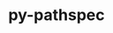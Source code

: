 ---
title: "py-pathspec"
layout: cache
categories: [package, develop]
meta: {"compilers": ["gcc@11.4.0", "gcc@7.3.1", "gcc@9.4.0", "none"], "num_specs": 202, "num_specs_by_stack": {"aws-isc": 2, "aws-isc-aarch64": 2, "data-vis-sdk": 10, "developer-tools-darwin": 10, "e4s": 30, "e4s-neoverse-v2": 10, "e4s-neoverse_v1": 8, "e4s-oneapi": 17, "e4s-power": 3, "hep": 10, "ml-darwin-aarch64-mps": 28, "ml-linux-aarch64-cpu": 30, "ml-linux-aarch64-cuda": 29, "ml-linux-x86_64-cpu": 29, "ml-linux-x86_64-cuda": 29, "ml-linux-x86_64-rocm": 20, "radiuss": 22, "root": 202}, "oss": ["amzn2", "sequoia", "ubuntu18.04", "ubuntu20.04", "ubuntu22.04", "ubuntu24.04"], "platforms": ["darwin", "linux"], "stacks": ["aws-isc", "aws-isc-aarch64", "data-vis-sdk", "developer-tools-darwin", "e4s", "e4s-neoverse-v2", "e4s-neoverse_v1", "e4s-oneapi", "e4s-power", "hep", "ml-darwin-aarch64-mps", "ml-linux-aarch64-cpu", "ml-linux-aarch64-cuda", "ml-linux-x86_64-cpu", "ml-linux-x86_64-cuda", "ml-linux-x86_64-rocm", "radiuss", "root"], "targets": ["aarch64", "neoverse_v1", "neoverse_v2", "ppc64le", "x86_64_v3"], "versions": ["0.11.1"]}
spec_details: [{"compiler": "none", "hash": "2gb34jg7e2cxhyothorvyeq34m2izt2d", "os": "ubuntu24.04", "platform": "linux", "size": "-", "stacks": ["ml-linux-x86_64-cpu", "ml-linux-x86_64-cuda", "ml-linux-x86_64-rocm", "root"], "target": "x86_64_v3", "variants": ["build_system=python_pip"], "versions": ["0.11.1"]}, {"compiler": "none", "hash": "2gukhg4c23itvimznjmnethg26sceqo3", "os": "sequoia", "platform": "darwin", "size": "-", "stacks": ["ml-darwin-aarch64-mps", "root"], "target": "aarch64", "variants": ["build_system=python_pip"], "versions": ["0.11.1"]}, {"compiler": "none", "hash": "2l42drxnrdqnr7xeriydun3qx2siflpz", "os": "sequoia", "platform": "darwin", "size": "-", "stacks": ["ml-darwin-aarch64-mps", "root"], "target": "aarch64", "variants": ["build_system=python_pip"], "versions": ["0.11.1"]}, {"compiler": "none", "hash": "2n5erqvpblr7gnce7xtfpouzll2cylx4", "os": "ubuntu22.04", "platform": "linux", "size": "-", "stacks": ["hep", "root"], "target": "x86_64_v3", "variants": ["build_system=python_pip"], "versions": ["0.11.1"]}, {"compiler": "none", "hash": "2pfanaesawi4pe4tek5o56prk3dzvlmf", "os": "ubuntu24.04", "platform": "linux", "size": "-", "stacks": ["ml-linux-x86_64-cpu", "ml-linux-x86_64-cuda", "root"], "target": "x86_64_v3", "variants": ["build_system=python_pip"], "versions": ["0.11.1"]}, {"compiler": "none", "hash": "2ra3g7g6tvuanmwsjallqby75teyfwgg", "os": "ubuntu24.04", "platform": "linux", "size": "-", "stacks": ["ml-linux-aarch64-cpu", "ml-linux-aarch64-cuda", "root"], "target": "aarch64", "variants": ["build_system=python_pip"], "versions": ["0.11.1"]}, {"compiler": "none", "hash": "33fkyhn3b23tonxvthunbvf562gmvvgg", "os": "ubuntu22.04", "platform": "linux", "size": "-", "stacks": ["e4s", "root"], "target": "x86_64_v3", "variants": ["build_system=python_pip"], "versions": ["0.11.1"]}, {"compiler": "none", "hash": "35elembg3ppcxxsp7l53bibfxb4g34v2", "os": "sequoia", "platform": "darwin", "size": "-", "stacks": ["developer-tools-darwin", "ml-darwin-aarch64-mps", "root"], "target": "aarch64", "variants": ["build_system=python_pip"], "versions": ["0.11.1"]}, {"compiler": "none", "hash": "35vowi2phtvoaubzgdfyrienp6bpqerd", "os": "ubuntu24.04", "platform": "linux", "size": "-", "stacks": ["ml-linux-aarch64-cpu", "ml-linux-aarch64-cuda", "root"], "target": "aarch64", "variants": ["build_system=python_pip"], "versions": ["0.11.1"]}, {"compiler": "none", "hash": "3bdapxai5g4gzarrsgidkyym6exd4sqr", "os": "sequoia", "platform": "darwin", "size": "-", "stacks": ["ml-darwin-aarch64-mps", "root"], "target": "aarch64", "variants": ["build_system=python_pip"], "versions": ["0.11.1"]}, {"compiler": "none", "hash": "3gbe44o7u4bhw24eu2sgfycj6xmmegiu", "os": "sequoia", "platform": "darwin", "size": "-", "stacks": ["ml-darwin-aarch64-mps", "root"], "target": "aarch64", "variants": ["build_system=python_pip"], "versions": ["0.11.1"]}, {"compiler": "none", "hash": "3go354m3h2vdbcbfcnawypdr6apfgjjn", "os": "ubuntu20.04", "platform": "linux", "size": "-", "stacks": ["data-vis-sdk", "root"], "target": "x86_64_v3", "variants": ["build_system=python_pip"], "versions": ["0.11.1"]}, {"compiler": "none", "hash": "3h4ahado3w5pytdjmhj4axop3bjjcwks", "os": "ubuntu22.04", "platform": "linux", "size": "-", "stacks": ["e4s-oneapi", "root"], "target": "x86_64_v3", "variants": ["build_system=python_pip"], "versions": ["0.11.1"]}, {"compiler": "none", "hash": "3n2aaeeodsdzxpan5e25svh6wpmjgf74", "os": "ubuntu22.04", "platform": "linux", "size": "-", "stacks": ["e4s-neoverse-v2", "root"], "target": "neoverse_v2", "variants": ["build_system=python_pip"], "versions": ["0.11.1"]}, {"compiler": "none", "hash": "3purrd2u4hjjiu4t7r45rpicq4lap2rq", "os": "ubuntu24.04", "platform": "linux", "size": "-", "stacks": ["ml-linux-x86_64-cpu", "ml-linux-x86_64-rocm", "root"], "target": "x86_64_v3", "variants": ["build_system=python_pip"], "versions": ["0.11.1"]}, {"compiler": "none", "hash": "3r6hm4prn75g2pa3hte5dsnxkb6cvyio", "os": "ubuntu24.04", "platform": "linux", "size": "-", "stacks": ["ml-linux-x86_64-cpu", "ml-linux-x86_64-cuda", "ml-linux-x86_64-rocm", "root"], "target": "x86_64_v3", "variants": ["build_system=python_pip"], "versions": ["0.11.1"]}, {"compiler": "none", "hash": "3wtzp2w3u455r2kdp3oardx65zwwxwdi", "os": "ubuntu24.04", "platform": "linux", "size": "-", "stacks": ["ml-linux-aarch64-cpu", "ml-linux-aarch64-cuda", "root"], "target": "aarch64", "variants": ["build_system=python_pip"], "versions": ["0.11.1"]}, {"compiler": "none", "hash": "472mvpkvvq2x5di2pks6i2rtfw7xveaa", "os": "sequoia", "platform": "darwin", "size": "-", "stacks": ["developer-tools-darwin", "ml-darwin-aarch64-mps", "root"], "target": "aarch64", "variants": ["build_system=python_pip"], "versions": ["0.11.1"]}, {"compiler": "none", "hash": "4codxv6poczakterz3y7f2blwozoynav", "os": "ubuntu24.04", "platform": "linux", "size": "-", "stacks": ["ml-linux-x86_64-cpu", "ml-linux-x86_64-cuda", "ml-linux-x86_64-rocm", "root"], "target": "x86_64_v3", "variants": ["build_system=python_pip"], "versions": ["0.11.1"]}, {"compiler": "none", "hash": "4em2pi4agywmhn7vlcz55wvg6sfcglcm", "os": "ubuntu22.04", "platform": "linux", "size": "-", "stacks": ["e4s", "root"], "target": "x86_64_v3", "variants": ["build_system=python_pip"], "versions": ["0.11.1"]}, {"compiler": "none", "hash": "4gl6wjvnpm57dtbpvcyweed6jeygn6li", "os": "ubuntu22.04", "platform": "linux", "size": "-", "stacks": ["e4s-oneapi", "root"], "target": "x86_64_v3", "variants": ["build_system=python_pip"], "versions": ["0.11.1"]}, {"compiler": "none", "hash": "4rjvchjspe33sga3iy6wefrpn2nfrzzi", "os": "sequoia", "platform": "darwin", "size": "-", "stacks": ["ml-darwin-aarch64-mps", "root"], "target": "aarch64", "variants": ["build_system=python_pip"], "versions": ["0.11.1"]}, {"compiler": "none", "hash": "4s5rgujycmnio54nxc3qoqnp2mvv4oid", "os": "ubuntu22.04", "platform": "linux", "size": "-", "stacks": ["e4s", "root"], "target": "x86_64_v3", "variants": ["build_system=python_pip"], "versions": ["0.11.1"]}, {"compiler": "none", "hash": "4siwpammhijmzitq2nv2z7fh3xmck36b", "os": "ubuntu22.04", "platform": "linux", "size": "-", "stacks": ["e4s", "root"], "target": "x86_64_v3", "variants": ["build_system=python_pip"], "versions": ["0.11.1"]}, {"compiler": "none", "hash": "4tx46inc6dkkzllmafvt2ukql7btcp7w", "os": "sequoia", "platform": "darwin", "size": "-", "stacks": ["developer-tools-darwin", "ml-darwin-aarch64-mps", "root"], "target": "aarch64", "variants": ["build_system=python_pip"], "versions": ["0.11.1"]}, {"compiler": "none", "hash": "4xowuun6fafbgcexvlj4cnuvaxsk7rdh", "os": "ubuntu24.04", "platform": "linux", "size": "-", "stacks": ["ml-linux-x86_64-cpu", "ml-linux-x86_64-cuda", "ml-linux-x86_64-rocm", "root"], "target": "x86_64_v3", "variants": ["build_system=python_pip"], "versions": ["0.11.1"]}, {"compiler": "none", "hash": "53654xx2gacgebpoioyiq6yfk2urda3d", "os": "ubuntu24.04", "platform": "linux", "size": "-", "stacks": ["ml-linux-x86_64-cpu", "ml-linux-x86_64-cuda", "ml-linux-x86_64-rocm", "root"], "target": "x86_64_v3", "variants": ["build_system=python_pip"], "versions": ["0.11.1"]}, {"compiler": "none", "hash": "5hb7ywokjj32dqdu3aut54jlbcfdh2ee", "os": "ubuntu22.04", "platform": "linux", "size": "-", "stacks": ["e4s", "root"], "target": "x86_64_v3", "variants": ["build_system=python_pip"], "versions": ["0.11.1"]}, {"compiler": "none", "hash": "5u7tyf4wvzaywx72e7we2dxaq2u5gh27", "os": "ubuntu22.04", "platform": "linux", "size": "-", "stacks": ["e4s-oneapi", "root"], "target": "x86_64_v3", "variants": ["build_system=python_pip"], "versions": ["0.11.1"]}, {"compiler": "none", "hash": "5vdygxihlqlu6fjscqwlne6qgnjfegym", "os": "ubuntu18.04", "platform": "linux", "size": "-", "stacks": ["radiuss", "root"], "target": "x86_64_v3", "variants": ["build_system=python_pip"], "versions": ["0.11.1"]}, {"compiler": "gcc@11.4.0", "hash": "63e3o7w3tk7xr5b5we7nxy2psb5y74xa", "os": "ubuntu22.04", "platform": "linux", "size": "-", "stacks": ["e4s-neoverse_v1", "root"], "target": "neoverse_v1", "variants": ["build_system=python_pip"], "versions": ["0.11.1"]}, {"compiler": "none", "hash": "64pyrb5v4p3i26wwqf7cj6tuj6e66xsx", "os": "ubuntu22.04", "platform": "linux", "size": "-", "stacks": ["e4s-neoverse-v2", "root"], "target": "neoverse_v2", "variants": ["build_system=python_pip"], "versions": ["0.11.1"]}, {"compiler": "none", "hash": "6foc7y6ifpjwdt7iqwlxvwgwvea5ngjx", "os": "ubuntu22.04", "platform": "linux", "size": "-", "stacks": ["e4s", "root"], "target": "x86_64_v3", "variants": ["build_system=python_pip"], "versions": ["0.11.1"]}, {"compiler": "none", "hash": "6g547npyq42bofo64yyespizeekjvtio", "os": "ubuntu24.04", "platform": "linux", "size": "-", "stacks": ["ml-linux-aarch64-cpu", "ml-linux-aarch64-cuda", "root"], "target": "aarch64", "variants": ["build_system=python_pip"], "versions": ["0.11.1"]}, {"compiler": "none", "hash": "6hti246nbmlabqgrb4ty4dah4gjdhrtx", "os": "sequoia", "platform": "darwin", "size": "-", "stacks": ["ml-darwin-aarch64-mps", "root"], "target": "aarch64", "variants": ["build_system=python_pip"], "versions": ["0.11.1"]}, {"compiler": "gcc@7.3.1", "hash": "6iid3fx4yxp6larrzxkfgwl2mkqgz6yw", "os": "amzn2", "platform": "linux", "size": "-", "stacks": ["aws-isc", "root"], "target": "x86_64_v3", "variants": ["build_system=python_pip"], "versions": ["0.11.1"]}, {"compiler": "none", "hash": "6q2pag7dbabk2dlayjqfboatrsh7xvqv", "os": "ubuntu20.04", "platform": "linux", "size": "-", "stacks": ["data-vis-sdk", "root"], "target": "x86_64_v3", "variants": ["build_system=python_pip"], "versions": ["0.11.1"]}, {"compiler": "none", "hash": "6q7wsky6i6dwvyr3fcnxhle5uy5wsfcy", "os": "ubuntu22.04", "platform": "linux", "size": "-", "stacks": ["e4s-neoverse-v2", "root"], "target": "neoverse_v2", "variants": ["build_system=python_pip"], "versions": ["0.11.1"]}, {"compiler": "none", "hash": "6rt5lutg644tkocx46sffzqpekmuonx4", "os": "ubuntu22.04", "platform": "linux", "size": "-", "stacks": ["e4s-oneapi", "root"], "target": "x86_64_v3", "variants": ["build_system=python_pip"], "versions": ["0.11.1"]}, {"compiler": "none", "hash": "6tq6be2vjkr3pxwxhxqfp7wqz6rl3phw", "os": "ubuntu24.04", "platform": "linux", "size": "-", "stacks": ["ml-linux-aarch64-cpu", "ml-linux-aarch64-cuda", "root"], "target": "aarch64", "variants": ["build_system=python_pip"], "versions": ["0.11.1"]}, {"compiler": "none", "hash": "6ybslkfklv4ebnpx7d2fhyvzkmxy2jl2", "os": "ubuntu24.04", "platform": "linux", "size": "-", "stacks": ["ml-linux-x86_64-cpu", "ml-linux-x86_64-cuda", "ml-linux-x86_64-rocm", "root"], "target": "x86_64_v3", "variants": ["build_system=python_pip"], "versions": ["0.11.1"]}, {"compiler": "none", "hash": "77otcbb2rhyr43now7g6wtehk33b4277", "os": "ubuntu22.04", "platform": "linux", "size": "-", "stacks": ["e4s", "root"], "target": "x86_64_v3", "variants": ["build_system=python_pip"], "versions": ["0.11.1"]}, {"compiler": "none", "hash": "7bx5x7pctz3st4vvugpzhtd42wknxyi7", "os": "sequoia", "platform": "darwin", "size": "-", "stacks": ["developer-tools-darwin", "ml-darwin-aarch64-mps", "root"], "target": "aarch64", "variants": ["build_system=python_pip"], "versions": ["0.11.1"]}, {"compiler": "none", "hash": "7hn35ie3b2ukqjs5ltjh7zpfse66rct2", "os": "ubuntu22.04", "platform": "linux", "size": "-", "stacks": ["e4s-neoverse-v2", "root"], "target": "neoverse_v2", "variants": ["build_system=python_pip"], "versions": ["0.11.1"]}, {"compiler": "none", "hash": "7isfpbysgfpk3wwk5bfjysn6e6vqbteb", "os": "ubuntu24.04", "platform": "linux", "size": "-", "stacks": ["ml-linux-x86_64-cpu", "ml-linux-x86_64-cuda", "root"], "target": "x86_64_v3", "variants": ["build_system=python_pip"], "versions": ["0.11.1"]}, {"compiler": "none", "hash": "7mbnelv7intncabpxznmcousajj455a6", "os": "ubuntu24.04", "platform": "linux", "size": "-", "stacks": ["ml-linux-x86_64-cpu", "ml-linux-x86_64-cuda", "ml-linux-x86_64-rocm", "root"], "target": "x86_64_v3", "variants": ["build_system=python_pip"], "versions": ["0.11.1"]}, {"compiler": "gcc@9.4.0", "hash": "7mu7mbcugytiwk45rzhd6o72pljp2l6g", "os": "ubuntu20.04", "platform": "linux", "size": "-", "stacks": ["e4s-power", "root"], "target": "ppc64le", "variants": ["build_system=python_pip"], "versions": ["0.11.1"]}, {"compiler": "none", "hash": "7vg2cmak4nswcg4qbpra4tmeuan5joh7", "os": "ubuntu22.04", "platform": "linux", "size": "-", "stacks": ["hep", "root"], "target": "x86_64_v3", "variants": ["build_system=python_pip"], "versions": ["0.11.1"]}, {"compiler": "none", "hash": "acelby7enz536rikv3ldnjuu3rf6utyw", "os": "ubuntu24.04", "platform": "linux", "size": "-", "stacks": ["ml-linux-x86_64-cuda", "ml-linux-x86_64-rocm", "root"], "target": "x86_64_v3", "variants": ["build_system=python_pip"], "versions": ["0.11.1"]}, {"compiler": "none", "hash": "amk5iltl6l5dyb436zsg5jwbvps7zwcu", "os": "ubuntu24.04", "platform": "linux", "size": "-", "stacks": ["ml-linux-x86_64-cpu", "ml-linux-x86_64-cuda", "root"], "target": "x86_64_v3", "variants": ["build_system=python_pip"], "versions": ["0.11.1"]}, {"compiler": "none", "hash": "b4g67ryph6anho6mevapsgxvevop5gt7", "os": "ubuntu18.04", "platform": "linux", "size": "-", "stacks": ["radiuss", "root"], "target": "x86_64_v3", "variants": ["build_system=python_pip"], "versions": ["0.11.1"]}, {"compiler": "none", "hash": "biaszjq7jjd7nmhcujdocvfxadwgbfp6", "os": "ubuntu24.04", "platform": "linux", "size": "-", "stacks": ["ml-linux-aarch64-cpu", "ml-linux-aarch64-cuda", "root"], "target": "aarch64", "variants": ["build_system=python_pip"], "versions": ["0.11.1"]}, {"compiler": "gcc@11.4.0", "hash": "bnsdqpkcsg57hrcyaqy5jykjlq5c4b43", "os": "ubuntu22.04", "platform": "linux", "size": "-", "stacks": ["e4s-neoverse_v1", "root"], "target": "neoverse_v1", "variants": ["build_system=python_pip"], "versions": ["0.11.1"]}, {"compiler": "none", "hash": "bphf7wsiwaj6xbrl2rgig52nbmxxkmgn", "os": "ubuntu24.04", "platform": "linux", "size": "-", "stacks": ["ml-linux-aarch64-cpu", "ml-linux-aarch64-cuda", "root"], "target": "aarch64", "variants": ["build_system=python_pip"], "versions": ["0.11.1"]}, {"compiler": "none", "hash": "bwyp5f55yg6a5ixpvishz2tkackdujsk", "os": "ubuntu24.04", "platform": "linux", "size": "-", "stacks": ["ml-linux-aarch64-cpu", "ml-linux-aarch64-cuda", "root"], "target": "aarch64", "variants": ["build_system=python_pip"], "versions": ["0.11.1"]}, {"compiler": "none", "hash": "byurg6rvopy5rkmsjowyyf52wjq5tegg", "os": "ubuntu24.04", "platform": "linux", "size": "-", "stacks": ["ml-linux-aarch64-cpu", "ml-linux-aarch64-cuda", "root"], "target": "aarch64", "variants": ["build_system=python_pip"], "versions": ["0.11.1"]}, {"compiler": "none", "hash": "c2g7erzwjq6yk27mjdpkp74sbadyr2dg", "os": "sequoia", "platform": "darwin", "size": "-", "stacks": ["ml-darwin-aarch64-mps", "root"], "target": "aarch64", "variants": ["build_system=python_pip"], "versions": ["0.11.1"]}, {"compiler": "none", "hash": "cdh6io7gfncc27erl5pnk444yhfhe573", "os": "ubuntu22.04", "platform": "linux", "size": "-", "stacks": ["e4s", "root"], "target": "x86_64_v3", "variants": ["build_system=python_pip"], "versions": ["0.11.1"]}, {"compiler": "none", "hash": "cirmkzq7kp5z3mf34kmhxks5aa6xidxy", "os": "ubuntu24.04", "platform": "linux", "size": "-", "stacks": ["ml-linux-aarch64-cpu", "ml-linux-aarch64-cuda", "root"], "target": "aarch64", "variants": ["build_system=python_pip"], "versions": ["0.11.1"]}, {"compiler": "none", "hash": "cjj4la3wzwcoejbimyxjdooqon5fla2f", "os": "ubuntu22.04", "platform": "linux", "size": "-", "stacks": ["e4s", "root"], "target": "x86_64_v3", "variants": ["build_system=python_pip"], "versions": ["0.11.1"]}, {"compiler": "none", "hash": "cobeo355zgvh4igs5yff7bvgundxk22s", "os": "ubuntu20.04", "platform": "linux", "size": "-", "stacks": ["data-vis-sdk", "root"], "target": "x86_64_v3", "variants": ["build_system=python_pip"], "versions": ["0.11.1"]}, {"compiler": "none", "hash": "cz6li27s4imuetmz4ft4lsxptmwshepb", "os": "ubuntu24.04", "platform": "linux", "size": "-", "stacks": ["ml-linux-aarch64-cpu", "ml-linux-aarch64-cuda", "root"], "target": "aarch64", "variants": ["build_system=python_pip"], "versions": ["0.11.1"]}, {"compiler": "none", "hash": "czbhyof5wdfyq4srfbky5dxyug5ijpcl", "os": "ubuntu18.04", "platform": "linux", "size": "-", "stacks": ["radiuss", "root"], "target": "x86_64_v3", "variants": ["build_system=python_pip"], "versions": ["0.11.1"]}, {"compiler": "none", "hash": "djdwlvfei64ympnc4vqrdtshirsnm3mv", "os": "ubuntu22.04", "platform": "linux", "size": "-", "stacks": ["e4s-oneapi", "root"], "target": "x86_64_v3", "variants": ["build_system=python_pip"], "versions": ["0.11.1"]}, {"compiler": "none", "hash": "dl5grou4tqnhoawenql344ygfxumyo5p", "os": "ubuntu22.04", "platform": "linux", "size": "-", "stacks": ["e4s", "root"], "target": "x86_64_v3", "variants": ["build_system=python_pip"], "versions": ["0.11.1"]}, {"compiler": "gcc@11.4.0", "hash": "dld4re5ljrfgwjhvxxcpvpyi77y2zmu2", "os": "ubuntu22.04", "platform": "linux", "size": "-", "stacks": ["e4s-neoverse_v1", "root"], "target": "neoverse_v1", "variants": ["build_system=python_pip"], "versions": ["0.11.1"]}, {"compiler": "none", "hash": "dli62twjgruxj3ymwmfkj4pc4k2zlcbq", "os": "ubuntu24.04", "platform": "linux", "size": "-", "stacks": ["ml-linux-x86_64-cpu", "ml-linux-x86_64-cuda", "root"], "target": "x86_64_v3", "variants": ["build_system=python_pip"], "versions": ["0.11.1"]}, {"compiler": "none", "hash": "dlipgo67zn7pcslqxkafxnbiyc5psws3", "os": "ubuntu18.04", "platform": "linux", "size": "-", "stacks": ["radiuss", "root"], "target": "x86_64_v3", "variants": ["build_system=python_pip"], "versions": ["0.11.1"]}, {"compiler": "none", "hash": "dm3zzh7o3pyrbs5tyr2flqq26mhoptyi", "os": "ubuntu24.04", "platform": "linux", "size": "-", "stacks": ["ml-linux-x86_64-cpu", "ml-linux-x86_64-cuda", "ml-linux-x86_64-rocm", "root"], "target": "x86_64_v3", "variants": ["build_system=python_pip"], "versions": ["0.11.1"]}, {"compiler": "none", "hash": "dmmvg2tjo2wqklifzoiacazkjawi7ja3", "os": "ubuntu22.04", "platform": "linux", "size": "-", "stacks": ["e4s-oneapi", "root"], "target": "x86_64_v3", "variants": ["build_system=python_pip"], "versions": ["0.11.1"]}, {"compiler": "none", "hash": "doi3urjmzgkub7oozh4jtrfcyjsv46eh", "os": "sequoia", "platform": "darwin", "size": "-", "stacks": ["developer-tools-darwin", "ml-darwin-aarch64-mps", "root"], "target": "aarch64", "variants": ["build_system=python_pip"], "versions": ["0.11.1"]}, {"compiler": "none", "hash": "efcasp4fmsmstkrpgsow5merwal6viaf", "os": "ubuntu24.04", "platform": "linux", "size": "-", "stacks": ["ml-linux-x86_64-cpu", "ml-linux-x86_64-cuda", "root"], "target": "x86_64_v3", "variants": ["build_system=python_pip"], "versions": ["0.11.1"]}, {"compiler": "none", "hash": "efwdjkrilrjjtokhuzjvjt4wtdg66del", "os": "sequoia", "platform": "darwin", "size": "-", "stacks": ["developer-tools-darwin", "ml-darwin-aarch64-mps", "root"], "target": "aarch64", "variants": ["build_system=python_pip"], "versions": ["0.11.1"]}, {"compiler": "none", "hash": "egqmgmlquyeu3ucbepepjbbaeduvdmyg", "os": "ubuntu22.04", "platform": "linux", "size": "-", "stacks": ["e4s-oneapi", "root"], "target": "x86_64_v3", "variants": ["build_system=python_pip"], "versions": ["0.11.1"]}, {"compiler": "none", "hash": "eibayaryuyyvnhc4pbc67x33a3fizffk", "os": "ubuntu22.04", "platform": "linux", "size": "-", "stacks": ["e4s-oneapi", "root"], "target": "x86_64_v3", "variants": ["build_system=python_pip"], "versions": ["0.11.1"]}, {"compiler": "none", "hash": "elz5s4xmgdtzexltsuneebkkwqkqm5bt", "os": "ubuntu22.04", "platform": "linux", "size": "-", "stacks": ["e4s", "root"], "target": "x86_64_v3", "variants": ["build_system=python_pip"], "versions": ["0.11.1"]}, {"compiler": "gcc@11.4.0", "hash": "em2g53xlnbrocgoze3asm4zcw2xyghk5", "os": "ubuntu22.04", "platform": "linux", "size": "-", "stacks": ["e4s-neoverse_v1", "root"], "target": "neoverse_v1", "variants": ["build_system=python_pip"], "versions": ["0.11.1"]}, {"compiler": "none", "hash": "esdz6uagkcv3f63thaxlzhymiq4vqgug", "os": "ubuntu24.04", "platform": "linux", "size": "-", "stacks": ["ml-linux-aarch64-cpu", "ml-linux-aarch64-cuda", "root"], "target": "aarch64", "variants": ["build_system=python_pip"], "versions": ["0.11.1"]}, {"compiler": "none", "hash": "eugti2wezowmbjlk7nqdraplnsa6uqj5", "os": "ubuntu22.04", "platform": "linux", "size": "-", "stacks": ["e4s-neoverse-v2", "root"], "target": "neoverse_v2", "variants": ["build_system=python_pip"], "versions": ["0.11.1"]}, {"compiler": "none", "hash": "evd65262gmakmdl44efuvnich62heylx", "os": "ubuntu22.04", "platform": "linux", "size": "-", "stacks": ["hep", "root"], "target": "x86_64_v3", "variants": ["build_system=python_pip"], "versions": ["0.11.1"]}, {"compiler": "none", "hash": "ey4m4z4jmdo4udcb2t3jpjvidcjphcbz", "os": "ubuntu22.04", "platform": "linux", "size": "-", "stacks": ["e4s", "root"], "target": "x86_64_v3", "variants": ["build_system=python_pip"], "versions": ["0.11.1"]}, {"compiler": "none", "hash": "f2ojhcaeoo6lfsi5hlnhnbaqwftno4ok", "os": "ubuntu18.04", "platform": "linux", "size": "-", "stacks": ["radiuss", "root"], "target": "x86_64_v3", "variants": ["build_system=python_pip"], "versions": ["0.11.1"]}, {"compiler": "none", "hash": "f7v5itgok4n2ydkzjq3estznj67bffav", "os": "ubuntu18.04", "platform": "linux", "size": "-", "stacks": ["radiuss", "root"], "target": "x86_64_v3", "variants": ["build_system=python_pip"], "versions": ["0.11.1"]}, {"compiler": "none", "hash": "fb6pzhgonccwjodx7aen6rxmdqf23xd4", "os": "ubuntu18.04", "platform": "linux", "size": "-", "stacks": ["radiuss", "root"], "target": "x86_64_v3", "variants": ["build_system=python_pip"], "versions": ["0.11.1"]}, {"compiler": "none", "hash": "fgwfu3m5b6faxnstnr4cunzhno2nfmwj", "os": "ubuntu22.04", "platform": "linux", "size": "-", "stacks": ["e4s-neoverse-v2", "root"], "target": "neoverse_v2", "variants": ["build_system=python_pip"], "versions": ["0.11.1"]}, {"compiler": "gcc@9.4.0", "hash": "fqcdtyakwuokwl22ekwi7souk2lnhhmt", "os": "ubuntu20.04", "platform": "linux", "size": "-", "stacks": ["e4s-power", "root"], "target": "ppc64le", "variants": ["build_system=python_pip"], "versions": ["0.11.1"]}, {"compiler": "none", "hash": "fwjohjvvb4dto6ylou7jkwmofb56hyh4", "os": "ubuntu24.04", "platform": "linux", "size": "-", "stacks": ["ml-linux-x86_64-cpu", "ml-linux-x86_64-cuda", "ml-linux-x86_64-rocm", "root"], "target": "x86_64_v3", "variants": ["build_system=python_pip"], "versions": ["0.11.1"]}, {"compiler": "none", "hash": "g6mkigcwgamydtt67rep4t2rvxqdiped", "os": "sequoia", "platform": "darwin", "size": "-", "stacks": ["developer-tools-darwin", "ml-darwin-aarch64-mps", "root"], "target": "aarch64", "variants": ["build_system=python_pip"], "versions": ["0.11.1"]}, {"compiler": "none", "hash": "gbeo2oegdt3lfmdrbm3xtjclz6i56qei", "os": "ubuntu24.04", "platform": "linux", "size": "-", "stacks": ["ml-linux-x86_64-cpu", "ml-linux-x86_64-cuda", "ml-linux-x86_64-rocm", "root"], "target": "x86_64_v3", "variants": ["build_system=python_pip"], "versions": ["0.11.1"]}, {"compiler": "none", "hash": "gcqhzyptu44gayaitg6pjo7azminc5pb", "os": "sequoia", "platform": "darwin", "size": "-", "stacks": ["developer-tools-darwin", "ml-darwin-aarch64-mps", "root"], "target": "aarch64", "variants": ["build_system=python_pip"], "versions": ["0.11.1"]}, {"compiler": "none", "hash": "ghbotsbgltuxlzgctnddqupdct72fnuf", "os": "ubuntu24.04", "platform": "linux", "size": "-", "stacks": ["ml-linux-x86_64-cpu", "ml-linux-x86_64-cuda", "ml-linux-x86_64-rocm", "root"], "target": "x86_64_v3", "variants": ["build_system=python_pip"], "versions": ["0.11.1"]}, {"compiler": "none", "hash": "giv4rpkf653v7tl7po4fntmp4iit6gtc", "os": "ubuntu24.04", "platform": "linux", "size": "-", "stacks": ["ml-linux-x86_64-cpu", "ml-linux-x86_64-cuda", "ml-linux-x86_64-rocm", "root"], "target": "x86_64_v3", "variants": ["build_system=python_pip"], "versions": ["0.11.1"]}, {"compiler": "none", "hash": "gjt3pliheximgbjqhfn44tk4k6d6blvr", "os": "ubuntu24.04", "platform": "linux", "size": "-", "stacks": ["ml-linux-aarch64-cpu", "ml-linux-aarch64-cuda", "root"], "target": "aarch64", "variants": ["build_system=python_pip"], "versions": ["0.11.1"]}, {"compiler": "none", "hash": "gvcm6ow4d4hdvszilouncuhio7bxv54o", "os": "ubuntu22.04", "platform": "linux", "size": "-", "stacks": ["hep", "root"], "target": "x86_64_v3", "variants": ["build_system=python_pip"], "versions": ["0.11.1"]}, {"compiler": "none", "hash": "h4nv2nr5gqihk35dsqnaoef3y4pkjty6", "os": "ubuntu22.04", "platform": "linux", "size": "-", "stacks": ["e4s", "root"], "target": "x86_64_v3", "variants": ["build_system=python_pip"], "versions": ["0.11.1"]}, {"compiler": "gcc@11.4.0", "hash": "h6tbunj3xuvkb2466d7rsgl7k4a4yaau", "os": "ubuntu22.04", "platform": "linux", "size": "-", "stacks": ["e4s-neoverse_v1", "root"], "target": "neoverse_v1", "variants": ["build_system=python_pip"], "versions": ["0.11.1"]}, {"compiler": "none", "hash": "h7xarxycckmkohublwbynmgvhuw4wrtr", "os": "ubuntu18.04", "platform": "linux", "size": "-", "stacks": ["radiuss", "root"], "target": "x86_64_v3", "variants": ["build_system=python_pip"], "versions": ["0.11.1"]}, {"compiler": "none", "hash": "haot76yg4ozz2iphtp2noi2o4redcrzc", "os": "ubuntu24.04", "platform": "linux", "size": "-", "stacks": ["ml-linux-aarch64-cpu", "ml-linux-aarch64-cuda", "root"], "target": "aarch64", "variants": ["build_system=python_pip"], "versions": ["0.11.1"]}, {"compiler": "none", "hash": "hiu3oj5vzq4mgjagrbvd7gf5zlteyxrs", "os": "ubuntu24.04", "platform": "linux", "size": "-", "stacks": ["ml-linux-x86_64-cpu", "ml-linux-x86_64-cuda", "ml-linux-x86_64-rocm", "root"], "target": "x86_64_v3", "variants": ["build_system=python_pip"], "versions": ["0.11.1"]}, {"compiler": "none", "hash": "hkrwmgr6ag6rjhjkwh6qso4iyx6wadb7", "os": "ubuntu22.04", "platform": "linux", "size": "-", "stacks": ["e4s-neoverse-v2", "root"], "target": "neoverse_v2", "variants": ["build_system=python_pip"], "versions": ["0.11.1"]}, {"compiler": "none", "hash": "hmpxbusidp2otubnemliw5ieezmwxw6p", "os": "ubuntu18.04", "platform": "linux", "size": "-", "stacks": ["radiuss", "root"], "target": "x86_64_v3", "variants": ["build_system=python_pip"], "versions": ["0.11.1"]}, {"compiler": "none", "hash": "hr6uj7mcmg2xwafx6n3zbwdfyjbjlozo", "os": "ubuntu22.04", "platform": "linux", "size": "-", "stacks": ["e4s", "root"], "target": "x86_64_v3", "variants": ["build_system=python_pip"], "versions": ["0.11.1"]}, {"compiler": "none", "hash": "hwglwa6t5mntygded5fpuh52sgequ6fm", "os": "ubuntu22.04", "platform": "linux", "size": "-", "stacks": ["e4s", "root"], "target": "x86_64_v3", "variants": ["build_system=python_pip"], "versions": ["0.11.1"]}, {"compiler": "none", "hash": "igap5a6ag7rhoncqayxr2xwmvijeputq", "os": "ubuntu20.04", "platform": "linux", "size": "-", "stacks": ["data-vis-sdk", "root"], "target": "x86_64_v3", "variants": ["build_system=python_pip"], "versions": ["0.11.1"]}, {"compiler": "none", "hash": "ijcyf52gycp4nbhplnzhyzfgyssmmixs", "os": "ubuntu18.04", "platform": "linux", "size": "-", "stacks": ["radiuss", "root"], "target": "x86_64_v3", "variants": ["build_system=python_pip"], "versions": ["0.11.1"]}, {"compiler": "none", "hash": "iwqeedofmngsdjg2ltihweqgxulnfdio", "os": "ubuntu22.04", "platform": "linux", "size": "-", "stacks": ["e4s", "root"], "target": "x86_64_v3", "variants": ["build_system=python_pip"], "versions": ["0.11.1"]}, {"compiler": "none", "hash": "iyik27wpcookowiyu3mkg3k4brmfbs2o", "os": "ubuntu22.04", "platform": "linux", "size": "-", "stacks": ["hep", "root"], "target": "x86_64_v3", "variants": ["build_system=python_pip"], "versions": ["0.11.1"]}, {"compiler": "none", "hash": "j7ddfi5yvab77de7sxbxnwcyjljgb6cc", "os": "ubuntu22.04", "platform": "linux", "size": "-", "stacks": ["e4s-oneapi", "root"], "target": "x86_64_v3", "variants": ["build_system=python_pip"], "versions": ["0.11.1"]}, {"compiler": "none", "hash": "jigqe7goffetuesl2m6sv73ulfbfnmik", "os": "ubuntu24.04", "platform": "linux", "size": "-", "stacks": ["ml-linux-x86_64-cpu", "ml-linux-x86_64-cuda", "root"], "target": "x86_64_v3", "variants": ["build_system=python_pip"], "versions": ["0.11.1"]}, {"compiler": "none", "hash": "jjfnqby5736lpjgk5q3ewxvoftncveha", "os": "sequoia", "platform": "darwin", "size": "-", "stacks": ["ml-darwin-aarch64-mps", "root"], "target": "aarch64", "variants": ["build_system=python_pip"], "versions": ["0.11.1"]}, {"compiler": "none", "hash": "jkiytgqwug3wzqj5u57bueaoyebp4f7a", "os": "ubuntu22.04", "platform": "linux", "size": "-", "stacks": ["e4s", "root"], "target": "x86_64_v3", "variants": ["build_system=python_pip"], "versions": ["0.11.1"]}, {"compiler": "none", "hash": "jokwatkmtj7nnwyqs62rstwvxyhmsnzr", "os": "sequoia", "platform": "darwin", "size": "-", "stacks": ["ml-darwin-aarch64-mps", "root"], "target": "aarch64", "variants": ["build_system=python_pip"], "versions": ["0.11.1"]}, {"compiler": "none", "hash": "jqalokulf5xw2qhml3up5hd532ixpzfw", "os": "ubuntu24.04", "platform": "linux", "size": "-", "stacks": ["ml-linux-aarch64-cpu", "ml-linux-aarch64-cuda", "root"], "target": "aarch64", "variants": ["build_system=python_pip"], "versions": ["0.11.1"]}, {"compiler": "none", "hash": "k7ojpazrtvpll57lb4tvdlnm52iduj4e", "os": "ubuntu18.04", "platform": "linux", "size": "-", "stacks": ["radiuss", "root"], "target": "x86_64_v3", "variants": ["build_system=python_pip"], "versions": ["0.11.1"]}, {"compiler": "none", "hash": "kcgv6prpkz72otef74jwkybi5dsiku5x", "os": "ubuntu22.04", "platform": "linux", "size": "-", "stacks": ["e4s", "root"], "target": "x86_64_v3", "variants": ["build_system=python_pip"], "versions": ["0.11.1"]}, {"compiler": "none", "hash": "kgt6xby4nt7l2ik4f4sio6cmibml7seb", "os": "sequoia", "platform": "darwin", "size": "-", "stacks": ["ml-darwin-aarch64-mps", "root"], "target": "aarch64", "variants": ["build_system=python_pip"], "versions": ["0.11.1"]}, {"compiler": "none", "hash": "km4soavbbwtphxab4vlgrbtngmj2zypv", "os": "ubuntu18.04", "platform": "linux", "size": "-", "stacks": ["radiuss", "root"], "target": "x86_64_v3", "variants": ["build_system=python_pip"], "versions": ["0.11.1"]}, {"compiler": "none", "hash": "kvgkijowlno3vwjgglhauxhpm4luc734", "os": "ubuntu22.04", "platform": "linux", "size": "-", "stacks": ["e4s", "root"], "target": "x86_64_v3", "variants": ["build_system=python_pip"], "versions": ["0.11.1"]}, {"compiler": "none", "hash": "kx5inb5mjlgqvpmlv73lop6flkqqczka", "os": "ubuntu24.04", "platform": "linux", "size": "-", "stacks": ["ml-linux-aarch64-cpu", "ml-linux-aarch64-cuda", "root"], "target": "aarch64", "variants": ["build_system=python_pip"], "versions": ["0.11.1"]}, {"compiler": "none", "hash": "lbzba4nxe72xo2l4st44mi3gtlqkdpxo", "os": "ubuntu22.04", "platform": "linux", "size": "-", "stacks": ["hep", "root"], "target": "x86_64_v3", "variants": ["build_system=python_pip"], "versions": ["0.11.1"]}, {"compiler": "none", "hash": "lhf6qgzqrohpd43remagpmbwjcjeqpnq", "os": "ubuntu18.04", "platform": "linux", "size": "-", "stacks": ["radiuss", "root"], "target": "x86_64_v3", "variants": ["build_system=python_pip"], "versions": ["0.11.1"]}, {"compiler": "none", "hash": "lsry4hprqbps4ozrqwi53nvtbxpkpdys", "os": "sequoia", "platform": "darwin", "size": "-", "stacks": ["ml-darwin-aarch64-mps", "root"], "target": "aarch64", "variants": ["build_system=python_pip"], "versions": ["0.11.1"]}, {"compiler": "none", "hash": "lyhh53g5j2xvw52pimnhjbcelh3extcu", "os": "ubuntu24.04", "platform": "linux", "size": "-", "stacks": ["ml-linux-x86_64-cpu", "ml-linux-x86_64-cuda", "ml-linux-x86_64-rocm", "root"], "target": "x86_64_v3", "variants": ["build_system=python_pip"], "versions": ["0.11.1"]}, {"compiler": "none", "hash": "m4rluevn2w7trmvxwnjt5ncrnd4mbi5m", "os": "ubuntu24.04", "platform": "linux", "size": "-", "stacks": ["ml-linux-x86_64-cpu", "ml-linux-x86_64-cuda", "root"], "target": "x86_64_v3", "variants": ["build_system=python_pip"], "versions": ["0.11.1"]}, {"compiler": "none", "hash": "m56exvmgdt7odsqmzeuwum6t7ydrzh44", "os": "ubuntu18.04", "platform": "linux", "size": "-", "stacks": ["radiuss", "root"], "target": "x86_64_v3", "variants": ["build_system=python_pip"], "versions": ["0.11.1"]}, {"compiler": "none", "hash": "mayvffbjt3pz3lhqsfrcca5e36jnbjla", "os": "ubuntu24.04", "platform": "linux", "size": "-", "stacks": ["ml-linux-aarch64-cpu", "ml-linux-aarch64-cuda", "root"], "target": "aarch64", "variants": ["build_system=python_pip"], "versions": ["0.11.1"]}, {"compiler": "none", "hash": "mgsj3j2tzvy7odnb2yqpwjtpenwwqc3q", "os": "ubuntu24.04", "platform": "linux", "size": "-", "stacks": ["ml-linux-aarch64-cpu", "ml-linux-aarch64-cuda", "root"], "target": "aarch64", "variants": ["build_system=python_pip"], "versions": ["0.11.1"]}, {"compiler": "none", "hash": "moar6rsqwjxe5tx4vr7ughmk6zfojhjb", "os": "ubuntu22.04", "platform": "linux", "size": "-", "stacks": ["e4s-oneapi", "root"], "target": "x86_64_v3", "variants": ["build_system=python_pip"], "versions": ["0.11.1"]}, {"compiler": "none", "hash": "mqtwvin6g5ywha7zctq2abubq6slbmv4", "os": "ubuntu24.04", "platform": "linux", "size": "-", "stacks": ["ml-linux-aarch64-cpu", "ml-linux-aarch64-cuda", "root"], "target": "aarch64", "variants": ["build_system=python_pip"], "versions": ["0.11.1"]}, {"compiler": "none", "hash": "mrrfph6ge3vgyi74lppvb2v52ak2wt2o", "os": "ubuntu22.04", "platform": "linux", "size": "-", "stacks": ["e4s-oneapi", "root"], "target": "x86_64_v3", "variants": ["build_system=python_pip"], "versions": ["0.11.1"]}, {"compiler": "none", "hash": "n56i73znijdkrad6kaesuc2llodcoapl", "os": "sequoia", "platform": "darwin", "size": "-", "stacks": ["developer-tools-darwin", "ml-darwin-aarch64-mps", "root"], "target": "aarch64", "variants": ["build_system=python_pip"], "versions": ["0.11.1"]}, {"compiler": "gcc@11.4.0", "hash": "nl7c3gv6bnagmnvycwqwtqb5bp4qkydz", "os": "ubuntu22.04", "platform": "linux", "size": "-", "stacks": ["e4s-neoverse_v1", "root"], "target": "neoverse_v1", "variants": ["build_system=python_pip"], "versions": ["0.11.1"]}, {"compiler": "none", "hash": "nrrzxffqqbund7v7bexelna7opavjm3q", "os": "ubuntu18.04", "platform": "linux", "size": "-", "stacks": ["radiuss", "root"], "target": "x86_64_v3", "variants": ["build_system=python_pip"], "versions": ["0.11.1"]}, {"compiler": "gcc@11.4.0", "hash": "oao2bqydlcclns36rmjva46mzo233gfa", "os": "ubuntu22.04", "platform": "linux", "size": "-", "stacks": ["e4s-neoverse_v1", "root"], "target": "neoverse_v1", "variants": ["build_system=python_pip"], "versions": ["0.11.1"]}, {"compiler": "gcc@7.3.1", "hash": "odh2yn3o37fjfg22dh6phfbcidpyovol", "os": "amzn2", "platform": "linux", "size": "-", "stacks": ["aws-isc-aarch64", "root"], "target": "aarch64", "variants": ["build_system=python_pip"], "versions": ["0.11.1"]}, {"compiler": "none", "hash": "ofa5en63mpulxlpm4bganev3khz2apzv", "os": "ubuntu24.04", "platform": "linux", "size": "-", "stacks": ["ml-linux-x86_64-cpu", "ml-linux-x86_64-cuda", "ml-linux-x86_64-rocm", "root"], "target": "x86_64_v3", "variants": ["build_system=python_pip"], "versions": ["0.11.1"]}, {"compiler": "none", "hash": "ojprtnxyhiwu3rcucrsg7agxmtemrwcr", "os": "sequoia", "platform": "darwin", "size": "-", "stacks": ["ml-darwin-aarch64-mps", "root"], "target": "aarch64", "variants": ["build_system=python_pip"], "versions": ["0.11.1"]}, {"compiler": "none", "hash": "omgwrh5t4txjzagigjhscwrr7lborgfc", "os": "ubuntu24.04", "platform": "linux", "size": "-", "stacks": ["ml-linux-aarch64-cpu", "ml-linux-aarch64-cuda", "root"], "target": "aarch64", "variants": ["build_system=python_pip"], "versions": ["0.11.1"]}, {"compiler": "none", "hash": "omrnvdtiffaskmv6r5uvtxlfc73syouv", "os": "ubuntu18.04", "platform": "linux", "size": "-", "stacks": ["radiuss", "root"], "target": "x86_64_v3", "variants": ["build_system=python_pip"], "versions": ["0.11.1"]}, {"compiler": "none", "hash": "oo7wippvczcha53gyi7duibofv5lm5uq", "os": "ubuntu18.04", "platform": "linux", "size": "-", "stacks": ["radiuss", "root"], "target": "x86_64_v3", "variants": ["build_system=python_pip"], "versions": ["0.11.1"]}, {"compiler": "none", "hash": "p7cdj3z4rcdqzy3tczjtslayrlp4ltaj", "os": "ubuntu20.04", "platform": "linux", "size": "-", "stacks": ["data-vis-sdk", "root"], "target": "x86_64_v3", "variants": ["build_system=python_pip"], "versions": ["0.11.1"]}, {"compiler": "none", "hash": "pkhd776wuzfxc4asbjj3ivc42a45fctz", "os": "ubuntu22.04", "platform": "linux", "size": "-", "stacks": ["e4s-oneapi", "root"], "target": "x86_64_v3", "variants": ["build_system=python_pip"], "versions": ["0.11.1"]}, {"compiler": "none", "hash": "pspvw6net4tfaj6ytirwo5d65hmfo626", "os": "ubuntu24.04", "platform": "linux", "size": "-", "stacks": ["ml-linux-x86_64-cpu", "ml-linux-x86_64-cuda", "ml-linux-x86_64-rocm", "root"], "target": "x86_64_v3", "variants": ["build_system=python_pip"], "versions": ["0.11.1"]}, {"compiler": "none", "hash": "pswb2ybvufj7penhjw5ltlw623wwaie4", "os": "ubuntu20.04", "platform": "linux", "size": "-", "stacks": ["data-vis-sdk", "root"], "target": "x86_64_v3", "variants": ["build_system=python_pip"], "versions": ["0.11.1"]}, {"compiler": "none", "hash": "pwuax7iglmzkumdrkanfue3xkaq2ckpr", "os": "ubuntu24.04", "platform": "linux", "size": "-", "stacks": ["ml-linux-aarch64-cpu", "ml-linux-aarch64-cuda", "root"], "target": "aarch64", "variants": ["build_system=python_pip"], "versions": ["0.11.1"]}, {"compiler": "none", "hash": "qbttb77evydw6m5uwuhgatvcinkhuoc6", "os": "sequoia", "platform": "darwin", "size": "-", "stacks": ["ml-darwin-aarch64-mps", "root"], "target": "aarch64", "variants": ["build_system=python_pip"], "versions": ["0.11.1"]}, {"compiler": "gcc@9.4.0", "hash": "qjqbbwtmpiyop7ndmcaaei3sevsii4u3", "os": "ubuntu20.04", "platform": "linux", "size": "-", "stacks": ["e4s-power", "root"], "target": "ppc64le", "variants": ["build_system=python_pip"], "versions": ["0.11.1"]}, {"compiler": "none", "hash": "qke6p46tsbsfbkagxtrrosbllbbmisr5", "os": "ubuntu24.04", "platform": "linux", "size": "-", "stacks": ["ml-linux-x86_64-cpu", "ml-linux-x86_64-cuda", "ml-linux-x86_64-rocm", "root"], "target": "x86_64_v3", "variants": ["build_system=python_pip"], "versions": ["0.11.1"]}, {"compiler": "none", "hash": "rkjjiwh5xnto4gvk5rnddtza4hj3qs22", "os": "ubuntu24.04", "platform": "linux", "size": "-", "stacks": ["ml-linux-x86_64-cpu", "ml-linux-x86_64-cuda", "root"], "target": "x86_64_v3", "variants": ["build_system=python_pip"], "versions": ["0.11.1"]}, {"compiler": "none", "hash": "rlqdey5wg4lsfjtci2hsfrb3abyyrck4", "os": "ubuntu22.04", "platform": "linux", "size": "-", "stacks": ["e4s-oneapi", "root"], "target": "x86_64_v3", "variants": ["build_system=python_pip"], "versions": ["0.11.1"]}, {"compiler": "none", "hash": "rmmllpfzy34yz5oxnzao4dkgk5fexmnd", "os": "sequoia", "platform": "darwin", "size": "-", "stacks": ["ml-darwin-aarch64-mps", "root"], "target": "aarch64", "variants": ["build_system=python_pip"], "versions": ["0.11.1"]}, {"compiler": "none", "hash": "rnk4t5zwr2avousz2mvdoddpgragehua", "os": "ubuntu20.04", "platform": "linux", "size": "-", "stacks": ["data-vis-sdk", "root"], "target": "x86_64_v3", "variants": ["build_system=python_pip"], "versions": ["0.11.1"]}, {"compiler": "gcc@7.3.1", "hash": "rq4wkgodzqgjbvxjlwqq5qzfh5bvlhlc", "os": "amzn2", "platform": "linux", "size": "-", "stacks": ["aws-isc-aarch64", "root"], "target": "aarch64", "variants": ["build_system=python_pip"], "versions": ["0.11.1"]}, {"compiler": "none", "hash": "rwnlbcyhnjbpsr5iuocvqsqeawl4zesz", "os": "sequoia", "platform": "darwin", "size": "-", "stacks": ["ml-darwin-aarch64-mps", "root"], "target": "aarch64", "variants": ["build_system=python_pip"], "versions": ["0.11.1"]}, {"compiler": "none", "hash": "rwtt72tu7akpcoiylffoyfsgnabmii36", "os": "ubuntu24.04", "platform": "linux", "size": "-", "stacks": ["ml-linux-aarch64-cpu", "ml-linux-aarch64-cuda", "root"], "target": "aarch64", "variants": ["build_system=python_pip"], "versions": ["0.11.1"]}, {"compiler": "none", "hash": "s32abaelar2bapdkxm6fmpru2a5hxmil", "os": "sequoia", "platform": "darwin", "size": "-", "stacks": ["ml-darwin-aarch64-mps", "root"], "target": "aarch64", "variants": ["build_system=python_pip"], "versions": ["0.11.1"]}, {"compiler": "gcc@7.3.1", "hash": "s5ehzzvghyygotr3kxdahiufutehsqyo", "os": "amzn2", "platform": "linux", "size": "-", "stacks": ["aws-isc", "root"], "target": "x86_64_v3", "variants": ["build_system=python_pip"], "versions": ["0.11.1"]}, {"compiler": "none", "hash": "sgkustq3fckg4etmukz4lms65hofaedu", "os": "sequoia", "platform": "darwin", "size": "-", "stacks": ["developer-tools-darwin", "ml-darwin-aarch64-mps", "root"], "target": "aarch64", "variants": ["build_system=python_pip"], "versions": ["0.11.1"]}, {"compiler": "none", "hash": "snqcrnlpc5huf66iq6ep43qnwkh73ggq", "os": "ubuntu18.04", "platform": "linux", "size": "-", "stacks": ["radiuss", "root"], "target": "x86_64_v3", "variants": ["build_system=python_pip"], "versions": ["0.11.1"]}, {"compiler": "none", "hash": "so3r4qwlxislccpsue27ghmanlb7wb7h", "os": "ubuntu22.04", "platform": "linux", "size": "-", "stacks": ["e4s-oneapi", "root"], "target": "x86_64_v3", "variants": ["build_system=python_pip"], "versions": ["0.11.1"]}, {"compiler": "none", "hash": "sqmkjhiugdcct6nr246qz3bdw6g2cnlk", "os": "ubuntu22.04", "platform": "linux", "size": "-", "stacks": ["hep", "root"], "target": "x86_64_v3", "variants": ["build_system=python_pip"], "versions": ["0.11.1"]}, {"compiler": "none", "hash": "swzgfps5u5qiekcjg2t3skju6t2uzkx7", "os": "ubuntu18.04", "platform": "linux", "size": "-", "stacks": ["radiuss", "root"], "target": "x86_64_v3", "variants": ["build_system=python_pip"], "versions": ["0.11.1"]}, {"compiler": "none", "hash": "t36qz6vatczsw2blcgqh2xi3243n5bqp", "os": "ubuntu18.04", "platform": "linux", "size": "-", "stacks": ["radiuss", "root"], "target": "x86_64_v3", "variants": ["build_system=python_pip"], "versions": ["0.11.1"]}, {"compiler": "none", "hash": "t7yhdgqceo5fg3k46plkqfmszjn64dhq", "os": "ubuntu24.04", "platform": "linux", "size": "-", "stacks": ["ml-linux-x86_64-cpu", "ml-linux-x86_64-cuda", "root"], "target": "x86_64_v3", "variants": ["build_system=python_pip"], "versions": ["0.11.1"]}, {"compiler": "none", "hash": "tcis7wkdopmkvdykmum5ar3o3wjvxrcm", "os": "ubuntu22.04", "platform": "linux", "size": "-", "stacks": ["e4s", "root"], "target": "x86_64_v3", "variants": ["build_system=python_pip"], "versions": ["0.11.1"]}, {"compiler": "none", "hash": "tgjcssxla5x6mw3rpdb63uvtra3yf4ra", "os": "ubuntu22.04", "platform": "linux", "size": "-", "stacks": ["e4s", "root"], "target": "x86_64_v3", "variants": ["build_system=python_pip"], "versions": ["0.11.1"]}, {"compiler": "none", "hash": "trlyikywxekq2lupu2ssl6d6c6c4tezo", "os": "ubuntu24.04", "platform": "linux", "size": "-", "stacks": ["ml-linux-aarch64-cpu", "ml-linux-aarch64-cuda", "root"], "target": "aarch64", "variants": ["build_system=python_pip"], "versions": ["0.11.1"]}, {"compiler": "none", "hash": "txg5jhcilaby7hn43bzslyuvwppv2fsd", "os": "ubuntu22.04", "platform": "linux", "size": "-", "stacks": ["e4s-neoverse-v2", "root"], "target": "neoverse_v2", "variants": ["build_system=python_pip"], "versions": ["0.11.1"]}, {"compiler": "none", "hash": "ubjordotlw3hvlv7egqa7zhyorw2rnjv", "os": "ubuntu20.04", "platform": "linux", "size": "-", "stacks": ["data-vis-sdk", "root"], "target": "x86_64_v3", "variants": ["build_system=python_pip"], "versions": ["0.11.1"]}, {"compiler": "none", "hash": "uejhuvs4p4fayy3nqmyjhognw4kooemc", "os": "ubuntu22.04", "platform": "linux", "size": "-", "stacks": ["e4s", "root"], "target": "x86_64_v3", "variants": ["build_system=python_pip"], "versions": ["0.11.1"]}, {"compiler": "none", "hash": "uk2k7cnbiakgnhtlvxlbblhpf4z57q6c", "os": "ubuntu22.04", "platform": "linux", "size": "-", "stacks": ["e4s", "root"], "target": "x86_64_v3", "variants": ["build_system=python_pip"], "versions": ["0.11.1"]}, {"compiler": "none", "hash": "usziuirgzsflh7uwnc5z55g5pg2gwlej", "os": "ubuntu24.04", "platform": "linux", "size": "-", "stacks": ["ml-linux-aarch64-cpu", "ml-linux-aarch64-cuda", "root"], "target": "aarch64", "variants": ["build_system=python_pip"], "versions": ["0.11.1"]}, {"compiler": "none", "hash": "uthr7f5p745rndzym4xnjj2htg4dfxhd", "os": "sequoia", "platform": "darwin", "size": "-", "stacks": ["ml-darwin-aarch64-mps", "root"], "target": "aarch64", "variants": ["build_system=python_pip"], "versions": ["0.11.1"]}, {"compiler": "none", "hash": "uzabar2qzdyyek6cnwgnnusvszonso45", "os": "ubuntu20.04", "platform": "linux", "size": "-", "stacks": ["data-vis-sdk", "root"], "target": "x86_64_v3", "variants": ["build_system=python_pip"], "versions": ["0.11.1"]}, {"compiler": "none", "hash": "v4tuwpyzhzl3sm477ob6zl34qpn3fi5x", "os": "ubuntu22.04", "platform": "linux", "size": "-", "stacks": ["hep", "root"], "target": "x86_64_v3", "variants": ["build_system=python_pip"], "versions": ["0.11.1"]}, {"compiler": "none", "hash": "vfryfbruxtpmnom2rpcx3n2folhvclz2", "os": "ubuntu22.04", "platform": "linux", "size": "-", "stacks": ["e4s", "root"], "target": "x86_64_v3", "variants": ["build_system=python_pip"], "versions": ["0.11.1"]}, {"compiler": "none", "hash": "vgp3mh7hr3i5uz3ydgqal2ltsxixuun2", "os": "ubuntu18.04", "platform": "linux", "size": "-", "stacks": ["radiuss", "root"], "target": "x86_64_v3", "variants": ["build_system=python_pip"], "versions": ["0.11.1"]}, {"compiler": "none", "hash": "vjnru6zhj2w2f7z37x3todqrebwrnhzl", "os": "ubuntu24.04", "platform": "linux", "size": "-", "stacks": ["ml-linux-aarch64-cpu", "root"], "target": "aarch64", "variants": ["build_system=python_pip"], "versions": ["0.11.1"]}, {"compiler": "none", "hash": "vjz7w2lfgfzsktagjnawpzuxmw5xedsu", "os": "ubuntu22.04", "platform": "linux", "size": "-", "stacks": ["e4s-neoverse-v2", "root"], "target": "neoverse_v2", "variants": ["build_system=python_pip"], "versions": ["0.11.1"]}, {"compiler": "none", "hash": "vt25n35esxoqy3w64yx6ut4jn7ub6pga", "os": "ubuntu24.04", "platform": "linux", "size": "-", "stacks": ["ml-linux-aarch64-cpu", "ml-linux-aarch64-cuda", "root"], "target": "aarch64", "variants": ["build_system=python_pip"], "versions": ["0.11.1"]}, {"compiler": "none", "hash": "vvg4zhonnkq74nlonyqjcyp4ev7nykaz", "os": "ubuntu24.04", "platform": "linux", "size": "-", "stacks": ["ml-linux-aarch64-cpu", "ml-linux-aarch64-cuda", "root"], "target": "aarch64", "variants": ["build_system=python_pip"], "versions": ["0.11.1"]}, {"compiler": "none", "hash": "vwkndspgraq3jwcisxq5r2acklzodxiz", "os": "ubuntu22.04", "platform": "linux", "size": "-", "stacks": ["e4s", "root"], "target": "x86_64_v3", "variants": ["build_system=python_pip"], "versions": ["0.11.1"]}, {"compiler": "none", "hash": "waaq3fcihjljsactqzqe5hvs262dsayp", "os": "ubuntu22.04", "platform": "linux", "size": "-", "stacks": ["e4s", "root"], "target": "x86_64_v3", "variants": ["build_system=python_pip"], "versions": ["0.11.1"]}, {"compiler": "none", "hash": "wcpydaufm5b3vwcam266c2xeyejc4ajr", "os": "ubuntu22.04", "platform": "linux", "size": "-", "stacks": ["e4s", "root"], "target": "x86_64_v3", "variants": ["build_system=python_pip"], "versions": ["0.11.1"]}, {"compiler": "none", "hash": "wgq4vombxqdj5lozzhgnnwitol7xtbtl", "os": "ubuntu22.04", "platform": "linux", "size": "-", "stacks": ["e4s", "root"], "target": "x86_64_v3", "variants": ["build_system=python_pip"], "versions": ["0.11.1"]}, {"compiler": "none", "hash": "wiion6lr7z7ryfc3bxxhccbt2j4tlrdw", "os": "ubuntu22.04", "platform": "linux", "size": "-", "stacks": ["e4s-oneapi", "root"], "target": "x86_64_v3", "variants": ["build_system=python_pip"], "versions": ["0.11.1"]}, {"compiler": "none", "hash": "x7qp24wgauktmi4pvpewkspqj3bfqtwf", "os": "ubuntu24.04", "platform": "linux", "size": "-", "stacks": ["ml-linux-aarch64-cpu", "ml-linux-aarch64-cuda", "root"], "target": "aarch64", "variants": ["build_system=python_pip"], "versions": ["0.11.1"]}, {"compiler": "none", "hash": "xafyn4dvhoasvleh5ajfvla6v6c6jsts", "os": "ubuntu18.04", "platform": "linux", "size": "-", "stacks": ["radiuss", "root"], "target": "x86_64_v3", "variants": ["build_system=python_pip"], "versions": ["0.11.1"]}, {"compiler": "none", "hash": "xec4bmgc4qzwtitub4sgmi2urayrrygr", "os": "ubuntu24.04", "platform": "linux", "size": "-", "stacks": ["ml-linux-x86_64-cpu", "ml-linux-x86_64-cuda", "root"], "target": "x86_64_v3", "variants": ["build_system=python_pip"], "versions": ["0.11.1"]}, {"compiler": "none", "hash": "xw7oqvwjdfrmetrtjvfwpzlztjicak3h", "os": "ubuntu22.04", "platform": "linux", "size": "-", "stacks": ["e4s-oneapi", "root"], "target": "x86_64_v3", "variants": ["build_system=python_pip"], "versions": ["0.11.1"]}, {"compiler": "none", "hash": "xwk7cdfrmimfz5y63tn7oinluvjwta22", "os": "ubuntu20.04", "platform": "linux", "size": "-", "stacks": ["data-vis-sdk", "root"], "target": "x86_64_v3", "variants": ["build_system=python_pip"], "versions": ["0.11.1"]}, {"compiler": "none", "hash": "xxvn7p45vvxieykhjgml4sirkahe2deb", "os": "ubuntu22.04", "platform": "linux", "size": "-", "stacks": ["hep", "root"], "target": "x86_64_v3", "variants": ["build_system=python_pip"], "versions": ["0.11.1"]}, {"compiler": "none", "hash": "xzrxkezlmlipgf5tssqxqynnrwwpz2jh", "os": "ubuntu22.04", "platform": "linux", "size": "-", "stacks": ["hep", "root"], "target": "x86_64_v3", "variants": ["build_system=python_pip"], "versions": ["0.11.1"]}, {"compiler": "none", "hash": "yks5ospckzzaoy2pfjdjvmrf7aujlnkn", "os": "ubuntu24.04", "platform": "linux", "size": "-", "stacks": ["ml-linux-aarch64-cpu", "ml-linux-aarch64-cuda", "root"], "target": "aarch64", "variants": ["build_system=python_pip"], "versions": ["0.11.1"]}, {"compiler": "none", "hash": "ypboo2js4xryiq5zb4imhowbjjzget3e", "os": "ubuntu22.04", "platform": "linux", "size": "-", "stacks": ["e4s", "root"], "target": "x86_64_v3", "variants": ["build_system=python_pip"], "versions": ["0.11.1"]}, {"compiler": "gcc@11.4.0", "hash": "yrybvexkb3vf2nuoncdmnwouhezwcdrl", "os": "ubuntu22.04", "platform": "linux", "size": "-", "stacks": ["e4s-neoverse_v1", "root"], "target": "neoverse_v1", "variants": ["build_system=python_pip"], "versions": ["0.11.1"]}, {"compiler": "none", "hash": "yuvnr3oslfcfuec4mh2xuowzmsr36ph3", "os": "sequoia", "platform": "darwin", "size": "-", "stacks": ["ml-darwin-aarch64-mps", "root"], "target": "aarch64", "variants": ["build_system=python_pip"], "versions": ["0.11.1"]}, {"compiler": "none", "hash": "yzfcpukf4t727wxsh7ecoazmlk64ilah", "os": "ubuntu22.04", "platform": "linux", "size": "-", "stacks": ["e4s", "root"], "target": "x86_64_v3", "variants": ["build_system=python_pip"], "versions": ["0.11.1"]}, {"compiler": "none", "hash": "zlh3zykvl7wjycmvu3gxbszqgy6gcxui", "os": "ubuntu22.04", "platform": "linux", "size": "-", "stacks": ["e4s-neoverse-v2", "root"], "target": "neoverse_v2", "variants": ["build_system=python_pip"], "versions": ["0.11.1"]}, {"compiler": "none", "hash": "zr6cltgpq5sj3vlxzyqgotpiinp7q5qk", "os": "ubuntu24.04", "platform": "linux", "size": "-", "stacks": ["ml-linux-aarch64-cpu", "ml-linux-aarch64-cuda", "root"], "target": "aarch64", "variants": ["build_system=python_pip"], "versions": ["0.11.1"]}, {"compiler": "none", "hash": "zrngdgtr3vdpbytoenudy426m2cnywes", "os": "ubuntu24.04", "platform": "linux", "size": "-", "stacks": ["ml-linux-x86_64-cpu", "ml-linux-x86_64-cuda", "ml-linux-x86_64-rocm", "root"], "target": "x86_64_v3", "variants": ["build_system=python_pip"], "versions": ["0.11.1"]}, {"compiler": "none", "hash": "ztqxehzfoc5qpnd2da5ygqnrxkpwu3wt", "os": "ubuntu22.04", "platform": "linux", "size": "-", "stacks": ["e4s-oneapi", "root"], "target": "x86_64_v3", "variants": ["build_system=python_pip"], "versions": ["0.11.1"]}]
---